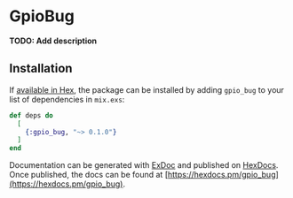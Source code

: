 # GpioBug

**TODO: Add description**

## Installation

If [available in Hex](https://hex.pm/docs/publish), the package can be installed
by adding `gpio_bug` to your list of dependencies in `mix.exs`:

```elixir
def deps do
  [
    {:gpio_bug, "~> 0.1.0"}
  ]
end
```

Documentation can be generated with [ExDoc](https://github.com/elixir-lang/ex_doc)
and published on [HexDocs](https://hexdocs.pm). Once published, the docs can
be found at [https://hexdocs.pm/gpio_bug](https://hexdocs.pm/gpio_bug).

